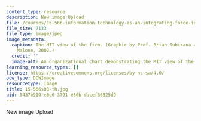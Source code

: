 ```yaml
---
content_type: resource
description: New image Upload
file: /courses/15-566-information-technology-as-an-integrating-force-in-manufacturing-spring-2003/5437b910e6c63791e86bdacef36825d9_15-566s03-th.jpg
file_size: 7133
file_type: image/jpeg
image_metadata:
  caption: The MIT view of the firm. (Graphic by Prof. Brian Subirana and Prof. Thomas
    Malone, 2002.)
  credit: ''
  image-alt: An organizational chart demonstrating the MIT view of the firm.
learning_resource_types: []
license: https://creativecommons.org/licenses/by-nc-sa/4.0/
ocw_type: OCWImage
resourcetype: Image
title: 15-566s03-th.jpg
uid: 5437b910-e6c6-3791-e86b-dacef36825d9
---
```

New image Upload